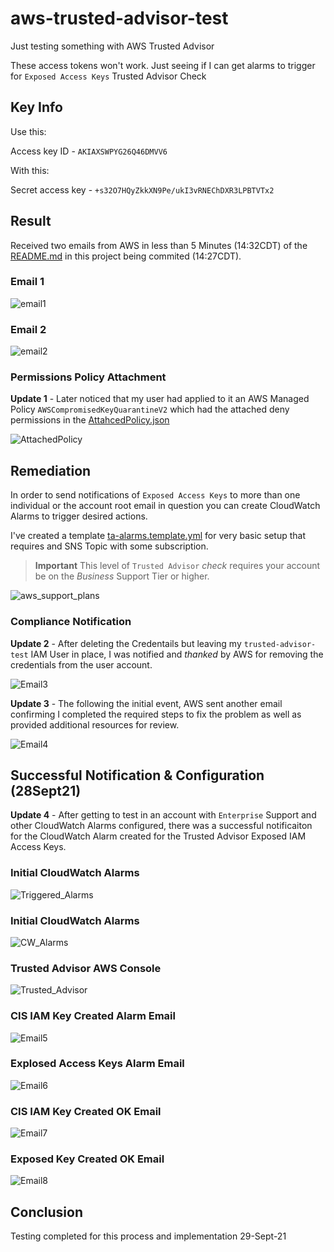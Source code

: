 # aws-trusted-advisor-test
Just testing something with AWS Trusted Advisor

These access tokens won't work.
Just seeing if I can get alarms to trigger for `Exposed Access Keys` Trusted Advisor Check

## Key Info

Use this:

Access key ID - `AKIAXSWPYG26Q46DMVV6`

With this:

Secret access key - `+s32O7HQyZkkXN9Pe/ukI3vRNEChDXR3LPBTVTx2`

## Result

Received two emails from AWS in less than 5 Minutes (14:32CDT) of the [README.md](README.md) in this project being commited (14:27CDT).

### Email 1

![email1](images/Email1.png)

### Email 2

![email2](images/Email2.png)

### Permissions Policy Attachment

**Update 1** - Later noticed that my user had applied to it an AWS Managed Policy `AWSCompromisedKeyQuarantineV2` which had the attached deny permissions in the [AttahcedPolicy.json](resources/AttachedPolicy.json)

![AttachedPolicy](images/AttachedPolicy.png)

## Remediation

In order to send notifications of `Exposed Access Keys` to more than one individual or the account root email in question you can create CloudWatch Alarms to trigger desired actions.

I've created a template [ta-alarms.template.yml](resources/ta-alarms.template.yml) for very basic setup that requires and SNS Topic with some subscription.

> **Important** This level of `Trusted Advisor` _check_ requires your account be on the _Business_ Support Tier or higher.

![aws_support_plans](images/AWS_Support_Plans.png)

### Compliance Notification

**Update 2** - After deleting the Credentails but leaving my `trusted-advisor-test` IAM User in place, I was notified and _thanked_ by AWS for removing the credentials from the user account. 

![Email3](images/Email3.png)

**Update 3** - The following the initial event, AWS sent another email confirming I completed the required steps to fix the problem as well as provided additional resources for review.

![Email4](images/AWS_Followup.png)

## Successful Notification & Configuration (28Sept21)

**Update 4** - After getting to test in an account with `Enterprise` Support and other CloudWatch Alarms configured, there was a successful notificaiton for the CloudWatch Alarm created for the Trusted Advisor Exposed IAM Access Keys.

### Initial CloudWatch Alarms

![Triggered_Alarms](images/Triggered_Alarm.png)

### Initial CloudWatch Alarms

![CW_Alarms](images/Initial_CW_Alarms.png)

### Trusted Advisor AWS Console

![Trusted_Advisor](images/Trusted_Advisor.png)

### CIS IAM Key Created Alarm Email

![Email5](images/Email-Alarm_CIS.png)

### Explosed Access Keys Alarm Email

![Email6](images/Email-Alarm_Exposed_Keys.png)

### CIS IAM Key Created OK Email

![Email7](images/Email-OK_CIS_Check.png)

### Exposed Key Created OK Email

![Email8](images/Email-OK_IAM_Key_Created.png)


## Conclusion

Testing completed for this process and implementation 29-Sept-21
